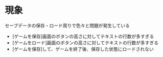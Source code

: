 # 現象

セーブデータの保存・ロード周りで色々と問題が発生している

* [ゲームを保存]画面のボタンの高さに対してテキストの行数が多すぎる
* [ゲームをロード]画面のボタンの高さに対してテキストの行数が多すぎる
* [ゲームを保存]して、ゲームを終了後、保存した状態にロードされない

